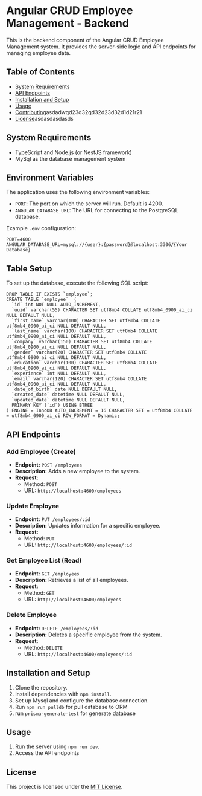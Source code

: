 # Angular CRUD Employee Management - Backend

This is the backend component of the Angular CRUD Employee Management system. It provides the server-side logic and API endpoints for managing employee data.

## Table of Contents
- [System Requirements](#system-requirements)
- [API Endpoints](#api-endpoints)
- [Installation and Setup](#installation-and-setup)
- [Usage](#usage)
- [Contributing](#contributing)asdadwqd23d32qd32d23d32d1d21r21
- [License](#license)asdasdasdasds

## System Requirements

- TypeScript and Node.js (or NestJS framework)
- MySql as the database management system

## Environment Variables

The application uses the following environment variables:

- `PORT`: The port on which the server will run. Default is 4200.
- `ANGULAR_DATABASE_URL`: The URL for connecting to the PostgreSQL database.

Example `.env` configuration:

```env
PORT=4600
ANGULAR_DATABASE_URL=mysql://{user}:{password}@localhost:3306/{Your Database}
```

## Table Setup

To set up the database, execute the following SQL script:

```
DROP TABLE IF EXISTS `employee`;
CREATE TABLE `employee`  (
  `id` int NOT NULL AUTO_INCREMENT,
  `uuid` varchar(55) CHARACTER SET utf8mb4 COLLATE utf8mb4_0900_ai_ci NULL DEFAULT NULL,
  `first_name` varchar(100) CHARACTER SET utf8mb4 COLLATE utf8mb4_0900_ai_ci NULL DEFAULT NULL,
  `last_name` varchar(100) CHARACTER SET utf8mb4 COLLATE utf8mb4_0900_ai_ci NULL DEFAULT NULL,
  `company` varchar(150) CHARACTER SET utf8mb4 COLLATE utf8mb4_0900_ai_ci NULL DEFAULT NULL,
  `gender` varchar(20) CHARACTER SET utf8mb4 COLLATE utf8mb4_0900_ai_ci NULL DEFAULT NULL,
  `education` varchar(100) CHARACTER SET utf8mb4 COLLATE utf8mb4_0900_ai_ci NULL DEFAULT NULL,
  `experience` int NULL DEFAULT NULL,
  `email` varchar(120) CHARACTER SET utf8mb4 COLLATE utf8mb4_0900_ai_ci NULL DEFAULT NULL,
  `date_of_birth` date NULL DEFAULT NULL,
  `created_date` datetime NULL DEFAULT NULL,
  `updated_date` datetime NULL DEFAULT NULL,
  PRIMARY KEY (`id`) USING BTREE
) ENGINE = InnoDB AUTO_INCREMENT = 16 CHARACTER SET = utf8mb4 COLLATE = utf8mb4_0900_ai_ci ROW_FORMAT = Dynamic;

```

## API Endpoints
### Add Employee (Create)

- **Endpoint:** `POST /employees`
- **Description:** Adds a new employee to the system.
- **Request:**
  - Method: `POST`
  - URL: `http://localhost:4600/employees`

### Update Employee

- **Endpoint:** `PUT /employees/:id`
- **Description:** Updates information for a specific employee.
- **Request:**
  - Method: `PUT`
  - URL: `http://localhost:4600/employees/:id`

### Get Employee List (Read)

- **Endpoint:** `GET /employees`
- **Description:** Retrieves a list of all employees.
- **Request:**
  - Method: `GET`
  - URL: `http://localhost:4600/employees`

### Delete Employee

- **Endpoint:** `DELETE /employees/:id`
- **Description:** Deletes a specific employee from the system.
- **Request:**
  - Method: `DELETE`
  - URL: `http://localhost:4600/employees/:id`

## Installation and Setup

1. Clone the repository.
2. Install dependencies with `npm install`.
3. Set up Mysql and configure the database connection.
4. Run `npm run pulldb` for pull database to ORM
5. run `prisma-generate-test` for generate database

## Usage

1. Run the server using `npm run dev`.
2. Access the API endpoints

## License

This project is licensed under the [MIT License](LICENSE).
